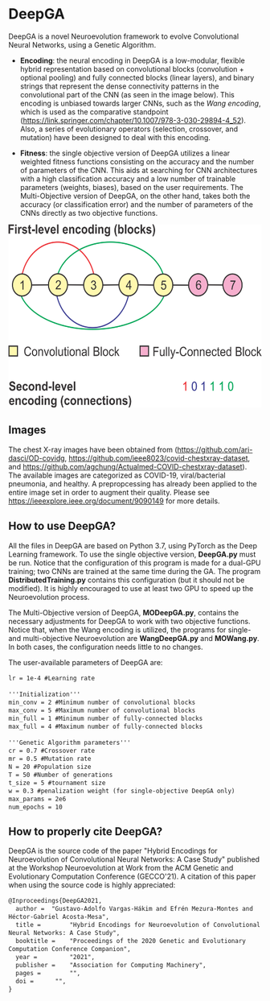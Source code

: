 # DeepGA
DeepGA is a novel Neuroevolution framework to evolve Convolutional Neural Networks, using a Genetic Algorithm.  

* **Encoding**: the neural encoding in DeepGA is a low-modular, flexible hybrid representation based on convolutional blocks (convolution + optional pooling) and fully connected blocks (linear layers), and binary strings that represent the dense connectivity patterns in the convolutional part of the CNN (as seen in the image below). This encoding is unbiased towards larger CNNs, such as the *Wang encoding*, which is used as the comparative standpoint \(https://link.springer.com/chapter/10.1007/978-3-030-29894-4_52). Also, a series of evolutionary operators (selection, crossover, and mutation) have been designed to deal with this encoding.


* **Fitness**: the single objective version of DeepGA utilizes a linear weighted fitness functions consisting on the accuracy and the number of parameters of the CNN. This aids at searching for CNN architectures with a high classification accuracy and a low number of trainable parameters (weights, biases), based on the user requirements. The Multi-Objective version of DeepGA, on the other hand, takes both the accuracy (or classification error) and the number of parameters of the CNNs directly as two objective functions.
 
<img src="Images/NewEncoding.png" width="581" height="364">

## Images

The chest X-ray images have been obtained from (https://github.com/ari-dasci/OD-covidg, https://github.com/ieee8023/covid-chestxray-dataset, and https://github.com/agchung/Actualmed-COVID-chestxray-dataset). The available images are categorized as COVID-19, viral/bacterial pneumonia, and healthy. A prepropcessing has already been applied to the entire image set in order to augment their quality. Please see https://ieeexplore.ieee.org/document/9090149 for more details.

## How to use DeepGA?

All the files in DeepGA are based on Python 3.7, using PyTorch as the Deep Learning framework. To use the single objective version, **DeepGA.py** must be run. Notice that the configuration of this program is made for a dual-GPU training; two CNNs are trained at the same time during the GA. The program **DistributedTraining.py** contains this configuration (but it should not be modified). It is highly encouraged to use at least two GPU to speed up the Neuroevolution process. 

The Multi-Objective version of DeepGA, **MODeepGA.py**, contains the necessary adjustments for DeepGA to work with two objective functions. Notice that, when the Wang encoding is utilized, the programs for single- and multi-objective Neuroevolution are **WangDeepGA.py** and **MOWang.py**. In both cases, the configuration needs little to no changes. 

The user-available parameters of DeepGA are:

```
lr = 1e-4 #Learning rate

'''Initialization'''
min_conv = 2 #Minimum number of convolutional blocks
max_conv = 5 #Maximum number of convolutional blocks
min_full = 1 #Minimum number of fully-connected blocks
max_full = 4 #Maximum number of fully-connected blocks

'''Genetic Algorithm parameters'''
cr = 0.7 #Crossover rate
mr = 0.5 #Mutation rate
N = 20 #Population size
T = 50 #Number of generations
t_size = 5 #tournament size
w = 0.3 #penalization weight (for single-objective DeepGA only)
max_params = 2e6
num_epochs = 10
```

## How to properly cite DeepGA?

DeepGA is the source code of the paper "Hybrid Encodings for Neuroevolution of Convolutional Neural Networks: A Case Study" published at the Workshop Neuroevolution at Work from the ACM Genetic and Evolutionary Computation Conference (GECCO'21). A citation of this paper when using the source code is highly appreciated:

```
@Inproceedings{DeepGA2021,
  author =  "Gustavo-Adolfo Vargas-Hákim and Efrén Mezura-Montes and Héctor-Gabriel Acosta-Mesa",
  title =        "Hybrid Encodings for Neuroevolution of Convolutional Neural Networks: A Case Study",
  booktitle =    "Proceedings of the 2020 Genetic and Evolutionary Computation Conference Companion",
  year =         "2021",
  publisher =    "Association for Computing Machinery",
  pages =        "",
  doi = 	 "",
}
```
